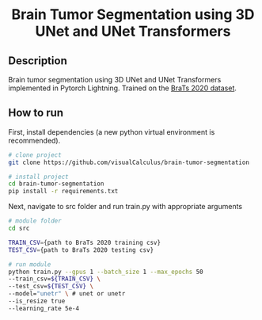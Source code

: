 <div align="center">    
 
# Brain Tumor Segmentation using 3D UNet and UNet Transformers

</div>
 
## Description   
Brain tumor segmentation using 3D UNet and UNet Transformers implemented in Pytorch Lightning. Trained on the [BraTs 2020 dataset](https://www.kaggle.com/datasets/awsaf49/brats20-dataset-training-validation).

## How to run   
First, install dependencies (a new python virtual environment is recommended).   
```bash
# clone project   
git clone https://github.com/visualCalculus/brain-tumor-segmentation

# install project   
cd brain-tumor-segmentation
pip install -r requirements.txt
 ```   
 Next, navigate to src folder and run train.py with appropriate arguments
 ```bash
# module folder
cd src

TRAIN_CSV={path to BraTs 2020 training csv}
TEST_CSV={path to BraTs 2020 testing csv}

# run module
python train.py --gpus 1 --batch_size 1 --max_epochs 50
--train_csv=${TRAIN_CSV} \
--test_csv=${TEST_CSV} \
--model="unetr" \ # unet or unetr
--is_resize true
--learning_rate 5e-4

```

<!-- ## Results
<div align="center">

![result1](misc/result_collage.png)
![result2](misc/result_collage_2.png)
![result3](misc/result_collage_3.png)

</div> -->

